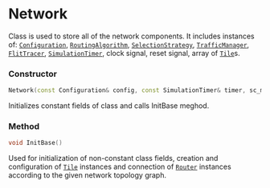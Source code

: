 # Network

Class is used to store all of the network components. 
It includes instances of: 
[```Configuration```](/developer_manual/class_description/configuration/configuration.md), 
[```RoutingAlgorithm```](/developer_manual/class_description/routing/routing_algorithm.md), 
[```SelectionStrategy```](/developer_manual/class_description/selection/selection_strategy.md), 
[```TrafficManager```](/developer_manual/class_description/configuration/traffic_manager.md), 
[```FlitTracer```](/developer_manual/class_description/metrics/flit_tracer.md), 
[```SimulationTimer```](simulation_timer.md), 
clock signal, reset signal, array of 
[```Tile```](tile.md)s.

### Constructor
```c++
Network(const Configuration& config, const SimulationTimer& timer, sc_module_name = "NoC")
```
Initializes constant fields of class and calls InitBase meghod.

### Method
```c++
void InitBase()
```
Used for initialization of non-constant class fields, 
creation and configuration of [```Tile```](tile.md) instances and 
connection of [```Router```](router.md) instances according 
to the given network topology graph.
